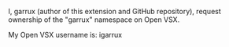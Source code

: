 I, garrux (author of this extension and GitHub repository), request ownership of the "garrux" namespace on Open VSX.

My Open VSX username is: igarrux

